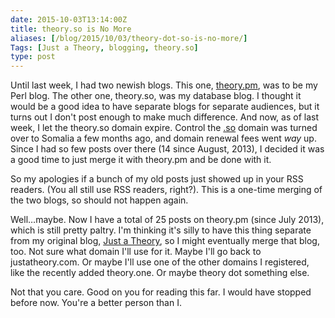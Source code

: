 ```yaml
--- 
date: 2015-10-03T13:14:00Z
title: theory.so is No More
aliases: [/blog/2015/10/03/theory-dot-so-is-no-more/]
Tags: [Just a Theory, blogging, theory.so]
type: post
---
```


Until last week, I had two newish blogs. This one,
[theory.pm](http://theory.pm/), was to be my Perl blog. The other one,
theory.so, was my database blog. I thought it would be a good idea to have
separate blogs for separate audiences, but it turns out I don't post enough to
make much difference. And now, as of last week, I let the theory.so domain
expire. Control the [.so](https://en.wikipedia.org/wiki/.so) domain was turned
over to Somalia a few months ago, and domain renewal fees went *way* up. Since I
had so few posts over there (14 since August, 2013), I decided it was a good
time to just merge it with theory.pm and be done with it.

So my apologies if a bunch of my old posts just showed up in your RSS readers.
(You all still use RSS readers, right?). This is a one-time merging of the two
blogs, so should not happen again.

Well…maybe. Now I have a total of 25 posts on theory.pm (since July 2013), which
is still pretty paltry. I'm thinking it's silly to have this thing separate from
my original blog, [Just a Theory](http://justatheory.com/), so I might
eventually merge that blog, too. Not sure what domain I'll use for it. Maybe
I'll go back to justatheory.com. Or maybe I'll use one of the other domains I
registered, like the recently added theory.one. Or maybe theory dot something
else.

Not that you care. Good on you for reading this far. I would have stopped before
now. You're a better person than I.
